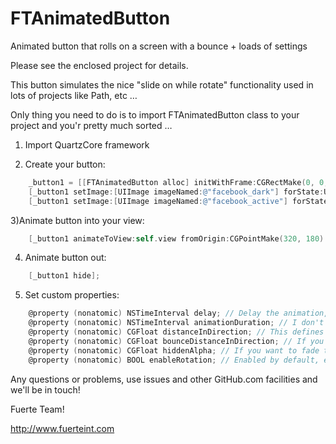 FTAnimatedButton
================

Animated button that rolls on a screen with a bounce + loads of settings

Please see the enclosed project for details.

This button simulates the nice "slide on while rotate" functionality used in lots of projects like Path, etc …

Only thing you need to do is to import FTAnimatedButton class to your project and you'r pretty much sorted …

1) Import QuartzCore framework

2) Create your button:
```Objective-C
	_button1 = [[FTAnimatedButton alloc] initWithFrame:CGRectMake(0, 0, 32, 32)];
	[_button1 setImage:[UIImage imageNamed:@"facebook_dark"] forState:UIControlStateNormal];
	[_button1 setImage:[UIImage imageNamed:@"facebook_active"] forState:UIControlStateHighlighted];
```

3)Animate button into your view:
```Objective-C
	[_button1 animateToView:self.view fromOrigin:CGPointMake(320, 180) withDirection:FTAnimatedButtonAppearanceDirectionRight andDelay:0.2];
```

4) Animate button out:
```Objective-C
	[_button1 hide];
```

5) Set custom properties:
```Objective-C
	@property (nonatomic) NSTimeInterval delay; // Delay the animation, good for animating multiple buttons
	@property (nonatomic) NSTimeInterval animationDuration; // I don't think I have to explain this one :)
	@property (nonatomic) CGFloat distanceInDirection; // This defines the distance that the button will animate in desired direction
	@property (nonatomic) CGFloat bounceDistanceInDirection; // If you want to disable the bounce (10px default) set this to 0
	@property (nonatomic) CGFloat hiddenAlpha; // If you want to fade the button out, not just roll it out, set the min alpha here
	@property (nonatomic) BOOL enableRotation; // Enabled by default, enables the 360 degrees rotating effect when sliding on/off the screen
```

Any questions or problems, use issues and other GitHub.com facilities and we'll be in touch!

Fuerte Team!

http://www.fuerteint.com